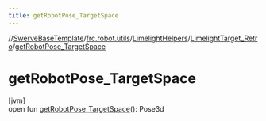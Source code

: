 ```yaml
---
title: getRobotPose_TargetSpace
---
```

//[SwerveBaseTemplate](../../../../index.html)/[frc.robot.utils](../../index.html)/[LimelightHelpers](../index.html)/[LimelightTarget_Retro](index.html)/[getRobotPose_TargetSpace](get-robot-pose_-target-space.html)



# getRobotPose_TargetSpace



[jvm]\
open fun [getRobotPose_TargetSpace](get-robot-pose_-target-space.html)(): Pose3d




